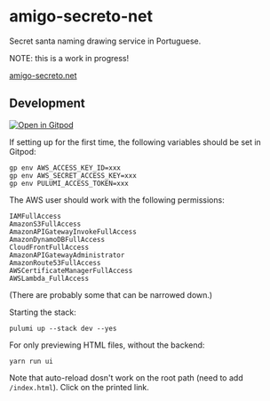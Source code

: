 # amigo-secreto-net
Secret santa naming drawing service in Portuguese.

NOTE: this is a work in progress!

[amigo-secreto.net](https://amigo-secreto.net)

## Development

[![Open in Gitpod](https://gitpod.io/button/open-in-gitpod.svg)](https://gitpod.io/#https://github.com/zommerfelds/amigo-secreto-net)

If setting up for the first time, the following variables should be set in Gitpod:
```
gp env AWS_ACCESS_KEY_ID=xxx
gp env AWS_SECRET_ACCESS_KEY=xxx
gp env PULUMI_ACCESS_TOKEN=xxx
```

The AWS user should work with the following permissions:
```
IAMFullAccess
AmazonS3FullAccess
AmazonAPIGatewayInvokeFullAccess
AmazonDynamoDBFullAccess
CloudFrontFullAccess
AmazonAPIGatewayAdministrator
AmazonRoute53FullAccess
AWSCertificateManagerFullAccess
AWSLambda_FullAccess
```
(There are probably some that can be narrowed down.)

Starting the stack:
```
pulumi up --stack dev --yes
```

For only previewing HTML files, without the backend:
```
yarn run ui
```
Note that auto-reload dosn't work on the root path (need to add `/index.html`). Click on the printed link.
